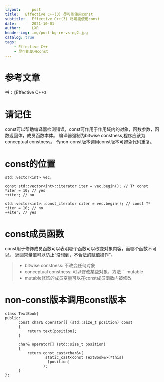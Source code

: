 ```yaml
---
layout:     post
title:   Effective C++(3) 尽可能使用const
subtitle:   Effective C++(3) 尽可能使用const
date:       2021-10-01
author:     LXR
header-img: img/post-bg-re-vs-ng2.jpg
catalog: true
tags:
    - Effective C++
    - 尽可能使用const
---
```


# 参考文章
书：《Effective C++》

# 请记住
const可以帮助编译器检测错误，const可作用于作用域内的对象，函数参数，函数返回体，成员函数本体。 
编译器强制为bitwise constness,程序应该为conceptual constness。 
令non-const版本调用const版本可避免代码重复。 

# const的位置
```
std::vector<int> vec;

const std::vector<int>::iterator iter = vec.begin(); // T* const
*iter = 10; // yes
++iter; // no

std::vector<int>::const_iterator citer = vec.begin(); // const T*
*iter = 10; // no
++iter; // yes

```

# const成员函数

const用于修饰成员函数可以表明哪个函数可以改变对象内容，而哪个函数不可以。 
返回常量值可以防止“没想到，不合法的赋值操作”。 

> * bitwise constness: 不改变任何对象
> * conceptual constness: 可以修改某些对象，方法： mutable
> * mutable修饰的成员变量可以在const成员函数内被修改

# non-const版本调用const版本
```
class TextBook{
public:
      const char& operator[] (std::size_t position) const
      {
          return text[position];
      }
      
      char& operator[] (std::size_t position)
      {
          return const_cast<char&>(
                  static_cast<const TextBook&>(*this)
                   [position]
                 );
      }
};
```
